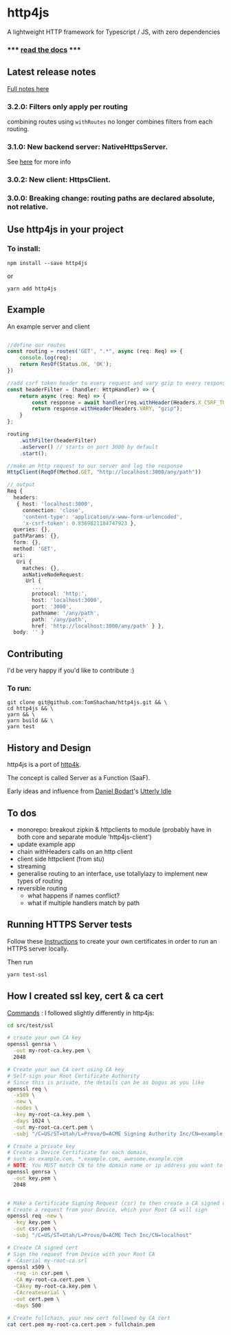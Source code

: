 # http4js

A lightweight HTTP framework for Typescript / JS, with zero dependencies

### *** [read the docs](https://tomshacham.github.io/http4js/) ***

## Latest release notes

[Full notes here](https://tomshacham.github.io/http4js/Release-notes/#release-notes)

### 3.2.0: Filters only apply per routing

combining routes using `withRoutes` no longer combines filters from each routing. 

### 3.1.0: New backend server: NativeHttpsServer. 

See [here](https://tomshacham.github.io/http4js/Https-server/#https-server) for more info

### 3.0.2: New client: HttpsClient.

### 3.0.0: **Breaking change**: routing paths are declared absolute, not relative. 


## Use http4js in your project

### To install:

```
npm install --save http4js
```

or

```
yarn add http4js
```


## Example

An example server and client

```typescript

//define our routes
const routing = routes('GET', ".*", async (req: Req) => {
    console.log(req);
    return ResOf(Status.OK, 'OK');
})

//add csrf token header to every request and vary gzip to every response
const headerFilter = (handler: HttpHandler) => {
    return async (req: Req) => {
        const response = await handler(req.withHeader(Headers.X_CSRF_TOKEN, Math.random()))
        return response.withHeader(Headers.VARY, "gzip");
    }
};

routing
    .withFilter(headerFilter)
    .asServer() // starts on port 3000 by default
    .start();

//make an http request to our server and log the response
HttpClient(ReqOf(Method.GET, "http://localhost:3000/any/path"))

// output
Req {
  headers: 
   { host: 'localhost:3000',
     connection: 'close',
     'content-type': 'application/x-www-form-urlencoded',
     'x-csrf-token': 0.8369821184747923 },
  queries: {},
  pathParams: {},
  form: {},
  method: 'GET',
  uri: 
   Uri {
     matches: {},
     asNativeNodeRequest: 
      Url {
        ...,
        protocol: 'http:',
        host: 'localhost:3000',
        port: '3000',
        pathname: '/any/path',
        path: '/any/path',
        href: 'http://localhost:3000/any/path' } },
  body: '' }


```

## Contributing

I'd be very happy if you'd like to contribute :)

### To run:

```
git clone git@github.com:TomShacham/http4js.git && \ 
cd http4js && \
yarn && \
yarn build && \
yarn test
```

## History and Design

http4js is a port of [http4k](https://github.com/http4k/http4k).

The concept is called Server as a Function (SaaF).

Early ideas and influence from [Daniel Bodart](https://github.com/bodar)'s [Utterly Idle](https://github.com/bodar/utterlyidle)


## To dos


- monorepo: breakout zipkin & httpclients to module (probably have in both core and separate module 'http4js-client')
- update example app
- chain withHeaders calls on an http client
- client side httpclient (from stu)
- streaming  
- generalise routing to an interface, use totallylazy to implement new types of routing
- reversible routing
  - what happens if names conflict?
  - what if multiple handlers match by path
  
## Running HTTPS Server tests

Follow these [Instructions](https://stackoverflow.com/questions/19665863/how-do-i-use-a-self-signed-certificate-for-a-https-node-js-server)
to create your own certificates in order to run an HTTPS server locally.

Then run 

```bash
yarn test-ssl
```

## How I created ssl key, cert & ca cert

[Commands](https://github.com/Daplie/nodejs-self-signed-certificate-example/blob/master/make-root-ca-and-certificates.sh)
: I followed slightly differently in http4js: 

```bash
cd src/test/ssl

# create your own CA key
openssl genrsa \
  -out my-root-ca.key.pem \
  2048

# Create your own CA cert using CA key
# Self-sign your Root Certificate Authority
# Since this is private, the details can be as bogus as you like
openssl req \
  -x509 \
  -new \
  -nodes \
  -key my-root-ca.key.pem \
  -days 1024 \
  -out my-root-ca.cert.pem \
  -subj "/C=US/ST=Utah/L=Provo/O=ACME Signing Authority Inc/CN=example.com"

# Create a private key
# Create a Device Certificate for each domain,
# such as example.com, *.example.com, awesome.example.com
# NOTE: You MUST match CN to the domain name or ip address you want to use
openssl genrsa \
  -out key.pem \
  2048


# Make a Certificate Signing Request (csr) to then create a CA signed cert below
# Create a request from your Device, which your Root CA will sign
openssl req -new \
  -key key.pem \
  -out csr.pem \
  -subj "/C=US/ST=Utah/L=Provo/O=ACME Tech Inc/CN=localhost"

# Create CA signed cert
# Sign the request from Device with your Root CA
# -CAserial my-root-ca.srl
openssl x509 \
  -req -in csr.pem \
  -CA my-root-ca.cert.pem \
  -CAkey my-root-ca.key.pem \
  -CAcreateserial \
  -out cert.pem \
  -days 500

# Create fullchain, your new cert followed by CA cert
cat cert.pem my-root-ca.cert.pem > fullchain.pem
```
